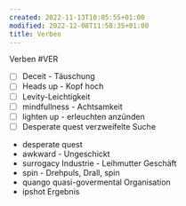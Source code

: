```yaml
---
created: 2022-11-13T10:05:55+01:00
modified: 2022-12-08T11:58:35+01:00
title: Verben
---
```


Verben #VER

- [ ] Deceit - Täuschung 
- [ ] Heads up - Kopf hoch
- [ ] Levity-Leichtigkeit
- [ ] mindfullness - Achtsamkeit 
- [ ] lighten up - erleuchten anzünden
- [ ] Desperate quest verzweifelte Suche
- desperate quest
- awkward  -  Ungeschickt
- surrogacy Industrie - Leihmutter Geschäft 
- spin - Drehpuls, Drall, spin
- quango quasi-govermental Organisation
- ipshot Ergebnis


